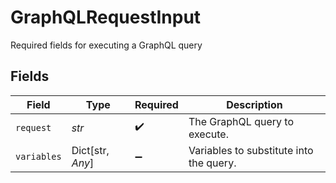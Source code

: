 # GraphQLRequestInput

Required fields for executing a GraphQL query


## Fields

| Field                                   | Type                                    | Required                                | Description                             |
| --------------------------------------- | --------------------------------------- | --------------------------------------- | --------------------------------------- |
| `request`                               | *str*                                   | :heavy_check_mark:                      | The GraphQL query to execute.           |
| `variables`                             | Dict[str, *Any*]                        | :heavy_minus_sign:                      | Variables to substitute into the query. |
